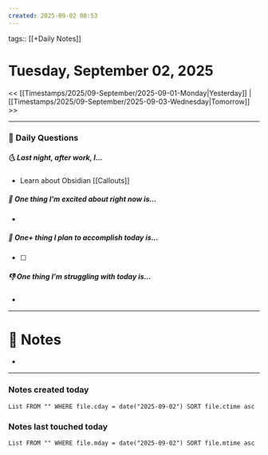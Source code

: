 ```yaml
---
created: 2025-09-02 08:53
---
```

tags:: [[+Daily Notes]]

# Tuesday, September 02, 2025

<< [[Timestamps/2025/09-September/2025-09-01-Monday|Yesterday]] | [[Timestamps/2025/09-September/2025-09-03-Wednesday|Tomorrow]] >>

---
### 📅 Daily Questions
##### 🌜 Last night, after work, I...
- Learn about Obsidian [[Callouts]]

##### 🙌 One thing I'm excited about right now is...
- 

##### 🚀 One+ thing I plan to accomplish today is...
- [ ] 

##### 👎 One thing I'm struggling with today is...
- 

---
# 📝 Notes
- 

---
### Notes created today
```dataview
List FROM "" WHERE file.cday = date("2025-09-02") SORT file.ctime asc
```

### Notes last touched today
```dataview
List FROM "" WHERE file.mday = date("2025-09-02") SORT file.mtime asc
```